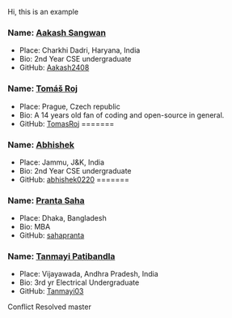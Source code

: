 Hi, this is an example


### Name: [Aakash Sangwan](https://github.com/Aakash2408)
- Place: Charkhi Dadri, Haryana, India
- Bio: 2nd Year CSE undergraduate
- GitHub: [Aakash2408](https://github.com/Aakash2408)


### Name: [Tomáš Roj](https://github.com/TomasRoj/)
- Place: Prague, Czech republic
- Bio: A 14 years old fan of coding and open-source in general.
- GitHub: [TomasRoj](https://github.com/TomasRoj/)
=======

### Name: [Abhishek](https://github.com/abhishek0220)
- Place: Jammu, J&K, India
- Bio: 2nd Year CSE undergraduate
- GitHub: [abhishek0220](https://github.com/abhishek0220)
=======

### Name: [Pranta Saha](https://github.com/sahapranta)
- Place: Dhaka, Bangladesh
- Bio: MBA
- GitHub: [sahapranta](https://github.com/sahapranta)


### Name: [Tanmayi Patibandla](https://github.com/Tanmayi03)
- Place: Vijayawada, Andhra Pradesh, India
- Bio: 3rd yr Electrical Undergraduate
- GitHub: [Tanmayi03](https://github.com/Tanmayi03)



Conflict Resolved master
